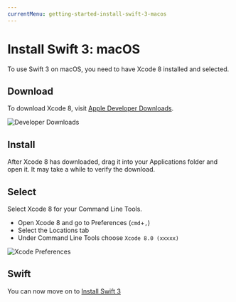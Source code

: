 ```yaml
---
currentMenu: getting-started-install-swift-3-macos
---
```


# Install Swift 3: macOS

To use Swift 3 on macOS, you need to have Xcode 8 installed and selected.

## Download

To download Xcode 8, visit [Apple Developer Downloads](https://developer.apple.com/download/).

![Developer Downloads](https://cloud.githubusercontent.com/assets/1342803/17273384/12b603b0-5681-11e6-9034-d731efdf5a7b.png)


## Install

After Xcode 8 has downloaded, drag it into your Applications folder and open it. It may take a while to verify the download.

## Select

Select Xcode 8 for your Command Line Tools.

- Open Xcode 8 and go to Preferences (`cmd`+`,`)
- Select the Locations tab
- Under Command Line Tools choose `Xcode 8.0 (xxxxx)`

![Xcode Preferences](https://cloud.githubusercontent.com/assets/1342803/17273391/51d2e1ee-5681-11e6-8460-982ccc55f758.png)

## Swift

You can now move on to [Install Swift 3](install-swift-3.md)
